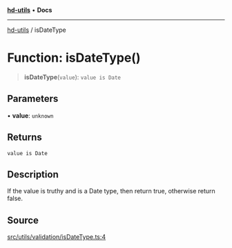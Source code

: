 [**hd-utils**](../README.md) • **Docs**

***

[hd-utils](../globals.md) / isDateType

# Function: isDateType()

> **isDateType**(`value`): `value is Date`

## Parameters

• **value**: `unknown`

## Returns

`value is Date`

## Description

If the value is truthy and is a Date type, then return true, otherwise return false.

## Source

[src/utils/validation/isDateType.ts:4](https://github.com/AhmadHddad/h-utils/blob/5c76ff5de068cee019fc632d9da2e395721bb48f/src/utils/validation/isDateType.ts#L4)
